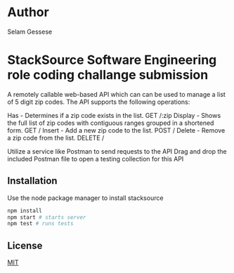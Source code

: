 # Author 
Selam Gessese

# StackSource Software Engineering role coding challange submission 
A remotely callable web-based API which can can be used to manage a list of 5 digit zip codes. 
The API supports the following operations:

Has - Determines if a zip code exists in the list. 
    GET /:zip
Display - Shows the full list of zip codes with contiguous ranges grouped in a shortened form.
    GET /
Insert - Add a new zip code to the list.
    POST /
Delete - Remove a zip code from the list.
    DELETE /

Utilize a service like Postman to send requests to the API
Drag and drop the included Postman file to open a testing collection for this API

## Installation
Use the node package manager to install stacksource

```bash
npm install
npm start # starts server
npm test # runs tests
```

## License
[MIT](https://choosealicense.com/licenses/mit/)